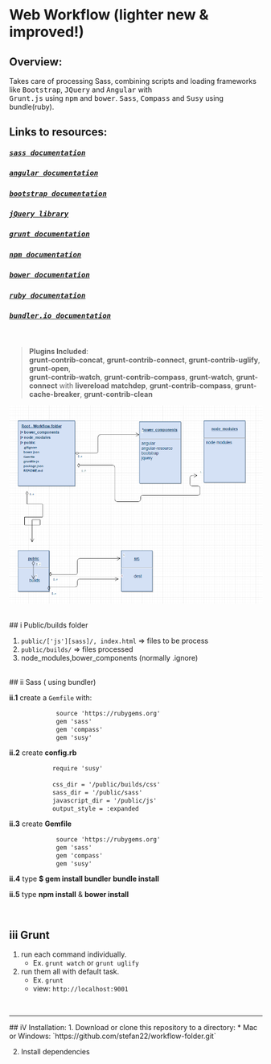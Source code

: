Web Workflow (lighter new & improved!)
======================================

Overview:
---------

  Takes care of processing Sass, combining scripts and loading frameworks like <kbd>Bootstrap</kbd>, <kbd>JQuery</kbd>
  and <kbd>Angular</kbd> with       
  <kbd>Grunt.js</kbd> using <kbd>npm</kbd> and <kbd>bower</kbd>. <kbd>Sass</kbd>, <kbd>Compass</kbd> and <kbd>Susy</kbd> using bundle(ruby).

  
   
## Links to resources:
  
#####  <kbd>[sass documentation](http://sass-lang.com/)</kbd>
#####  <kbd>[angular documentation](https://angularjs.org/)</kbd>
#####  <kbd>[bootstrap documentation](http://getbootstrap.com/)</kbd>
#####  <kbd>[jQuery library](https://jquery.com/)</kbd>
#####  <kbd>[grunt documentation](http://http://gruntjs.com/)</kbd>
#####  <kbd>[npm documentation](https://www.npmjs.com/)</kbd>
#####  <kbd>[bower documentation](https://bower.io/)</kbd>
#####  <kbd>[ruby documentation](https://www.ruby-lang.org/en/)</kbd>
#####  <kbd>[bundler.io documentation](http://bundler.io/)</kbd>

<br />

> __Plugins Included__:     
> __grunt-contrib-concat__, __grunt-contrib-connect__, __grunt-contrib-uglify__, __grunt-open__,          
> __grunt-contrib-watch__, __grunt-contrib-compass__, __grunt-watch__, __grunt-connect__ with __livereload__
> __matchdep__, __grunt-contrib-compass__, __grunt-cache-breaker__, __grunt-contrib-clean__


![workflow-folder screenshot](/workflow-folder.png?raw=true "workflow-folder")

<br />
## i Public/builds folder

1. `public/['js'][sass]/, index.html`  => files to be process
2. `public/builds/` => files processed
3.  node_modules,bower_components (normally .ignore)

<br />
## ii Sass ( using bundler)

__ii.1__ create a `Gemfile` with:

                 source 'https://rubygems.org'                           
                 gem 'sass'
                 gem 'compass'
                 gem 'susy'


__ii.2__ create __config.rb__    

```
            require 'susy'

            css_dir = '/public/builds/css'
            sass_dir = '/public/sass'
            javascript_dir = '/public/js'
            output_style = :expanded

```

__ii.3__ create __Gemfile__

```
             source 'https://rubygems.org'
             gem 'sass'
             gem 'compass'
             gem 'susy'

```
    

__ii.4__ type __$ gem install bundler__ 
                __bundle install__
                
                

__ii.5__ type  __npm install__ & __bower install__

<br />

## iii Grunt

1. run each command individually.              
    *  Ex. `grunt watch` or `grunt uglify`         
2. run them all with default task.             
    *  Ex. `grunt`
    *  view: `http://localhost:9001`

 
<br />
<hr />
## iV Installation:  
1. Download or clone this repository to a directory:
      * Mac or Windows: `https://github.com/stefan22/workflow-folder.git`
     
2. Install dependencies


